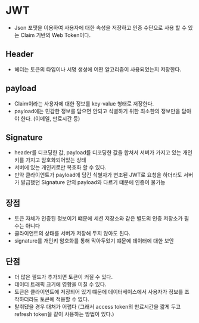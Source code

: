 # JWT

- Json 포맷을 이용하여 사용자에 대한 속성을 저장하고 인증 수단으로 사용 할 수 있는 Claim 기반의 Web Token이다.

## Header

- 헤더는 토큰의 타입이나 서명 생성에 어떤 알고리즘이 사용되었는지 저장한다.

## payload

- Claim이라는 사용자에 대한 정보를 key-value 형태로 저장한다.
- payload에는 민감한 정보를 담으면 안되고 식별하기 위한 최소한의 정보만을 담아야 한다. (이메일, 만료시간 등)

## Signature

- header를 디코딩한 값, payload를 디코딩한 값을 합쳐서 서버가 가지고 있는 개인키를 가지고 암호화되어있는 상태
- 서버에 있는 개인키로만 복호화 할 수 있다.
- 만약 클라이언트가 payload에 담긴 식별자가 변조된 JWT로 요청을 하더라도 서버가 발급했던 Signature 안의 payload와 다르기 떄문에 인증이 불가능

## 장점

- 토큰 자체가 인증된 정보이기 떄문에 세션 저장소와 같은 별도의 인증 저장소가 필수는 아니다
- 클라이언트의 상태를 서버가 저장해 두지 않아도 된다.
- signature를 개인키 암호화를 통해 막아두었기 떄문에 데이터에 대한 보안

## 단점

- 더 많은 필드가 추가되면 토큰이 커질 수 있다.
- 데이터 트래픽 크기에 영향을 미칠 수 있다.
- 토큰은 클라이언트에 저장되어 있기 떄문에 데이터베이스에서 사용자가 정보를 조작하더라도 토큰에 적용할 수 없다.
- 탈취됐을 경우 대처가 어렵다 (그래서 access token의 만료시간을 짧게 두고 refresh token을 같이 사용하는 방법이 있다.)